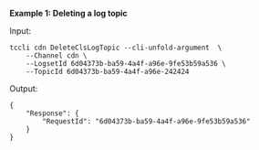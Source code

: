 **Example 1: Deleting a log topic**



Input: 

```
tccli cdn DeleteClsLogTopic --cli-unfold-argument  \
    --Channel cdn \
    --LogsetId 6d04373b-ba59-4a4f-a96e-9fe53b59a536 \
    --TopicId 6d04373b-ba59-4a4f-a96e-242424
```

Output: 
```
{
    "Response": {
        "RequestId": "6d04373b-ba59-4a4f-a96e-9fe53b59a536"
    }
}
```

